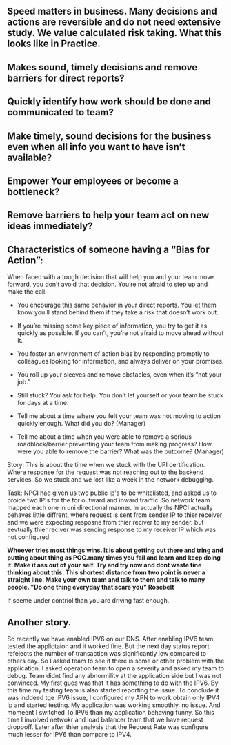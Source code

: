 
##  Speed matters in business.  Many decisions and actions are reversible and do not need extensive study.  We value calculated risk taking. What this looks like in Practice.

## Makes sound, timely decisions and remove barriers for direct reports?
## Quickly identify how work should be done and communicated to team?
## Make timely, sound decisions for the business even when all info you want to have isn’t available?
## Empower Your employees or become a bottleneck?
## Remove barriers to help your team act on new ideas immediately?


## Characteristics of someone having a “Bias for Action”:

When faced with a tough decision that will help you and your team move forward, you don’t avoid that decision. You’re not afraid to step up and make the call. 

- You encourage this same behavior in your direct reports. You let them know you’ll stand behind them if they take a risk that doesn’t work out.

- If you’re missing some key piece of information, you try to get it as quickly as possible. If you can’t, you’re not afraid to move ahead without it.

- You foster an environment of action bias by responding promptly to colleagues looking for information, and always deliver on your promises.

- You roll up your sleeves and remove obstacles, even when it’s “not your job.”

- Still stuck? You ask for help. You don’t let yourself or your team be stuck for days at a time. 


-	Tell me about a time where you felt your team was not moving to action quickly enough.  What did you do?  (Manager)


-	Tell me about a time when you were able to remove a serious roadblock/barrier preventing your team from making progress?  How were you able to remove the barrier?  What was the outcome? (Manager)

Story: This is about the time when we stuck with the UPI certification. Where response for the request was not reaching out to the backend services. So we stuck and we lost like a week in the network debugging. 

Task: NPCI had given us two public Ip's to be whitelisted, and asked us to proide two IP's for the for outward and inward traiffic. So network team mapped each one in uni directional manner. In actually ths NPCI actually behaves little diffrent, where request is sent from sender IP to thier receiver and we were expecting resposne from thier reciver to my sender. but eevtually thier reciver was sending response to my receiver IP which was not configured. 

**Whoever tries most things wins. It is about getting out there and tring and putting about thing as POC.many times you fail and learn and keep doing it. Make it ass out of your self. Try and try now and dont waste tine thinking about this. This shortest distance from two point is never a straight line. Make your own team and talk to them and talk to many people. "Do one thing everyday that scare you" Rosebelt** 

If seeme under contriol than you are driving fast enough. 

## Another story.

So recently we have enabled IPV6 on our DNS. After enabling IPV6 team tested the applictaion and it worked fine. But the next day status report refelects the number of transaction was significantly low compared to others day. So I asked team to see if there is some or other problem with the application. I asked operation team to open a severity and asked my team to debug. Team didnt find any abnormility at the application side but I was not convinced. My first gues was that it has something to do with the IPV6. By this time my testing team is also started reporting the issue. To conclude it was inddeed tge IPV6 issue, I configured my APN to work obtain only IPV4 Ip and started testing. My application was working smoothly. no issue. And momeent I switched To IPV6 than my application behaving funny. So this time I involved netwokr and load balancer team that we have request droppoff. Later after thier analysis that the Request Rate was configure much lesser for IPV6 than compare to IPV4. 



